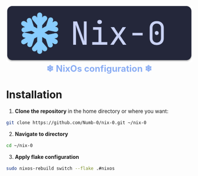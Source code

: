 <div align="center">   
    <img src="./docs/assets/nix0_banner.svg">
    </br>
    <b style="color:#8aadf4; font-size:24px;"> ❄ NixOs configuration ❄</b>
</div>

# Installation
1. **Clone the repository** in the home directory or where you want:
```bash
git clone https://github.com/Numb-0/nix-0.git ~/nix-0
```
2. **Navigate to directory**
```bash
cd ~/nix-0
```
3. **Apply flake configuration**
```bash
sudo nixos-rebuild switch --flake .#nixos
```